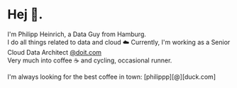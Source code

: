 # Hej 👋. 
I'm Philipp Heinrich, a Data Guy from Hamburg.  <br> 
I do all things related to data and cloud ☁️ Currently, I'm working as a Senior Cloud Data Architect [@doit.com](https://app.doit.com/)  <br>
Very much into coffee ☕ and cycling, occasional runner. <br> 

I'm always looking for the best coffee in town: 
[philippp][@][duck.com]
